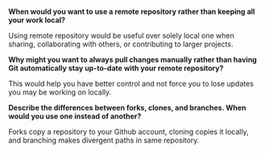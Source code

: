 **When would you want to use a remote repository rather than keeping all your work local?**

Using remote repository would be useful over solely local one when sharing, collaborating with others, or contributing to larger projects.

**Why might you want to always pull changes manually rather than having Git automatically stay up-to-date with your remote repository?**

This would help you have better control and not force you to lose updates you may be working on locally.

**Describe the differences between forks, clones, and branches. When would you use one instead of another?**

Forks copy a repository to your Github account, cloning copies it locally, and branching makes divergent paths in same repository.
